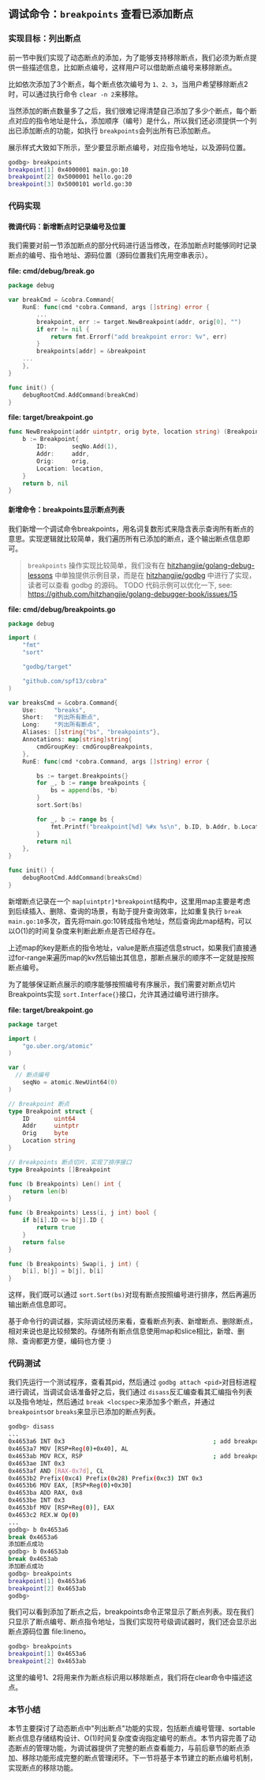 ## 调试命令：`breakpoints` 查看已添加断点

### 实现目标：列出断点

前一节中我们实现了动态断点的添加，为了能够支持移除断点，我们必须为断点提供一些描述信息，比如断点编号，这样用户可以借助断点编号来移除断点。

比如依次添加了3个断点，每个断点依次编号为 `1、2、3`，当用户希望移除断点2时，可以通过执行命令 `clear -n 2`来移除。

当然添加的断点数量多了之后，我们很难记得清楚自己添加了多少个断点，每个断点对应的指令地址是什么，添加顺序（编号）是什么，所以我们还必须提供一个列出已添加断点的功能，如执行 `breakpoints`会列出所有已添加断点。

展示样式大致如下所示，至少要显示断点编号，对应指令地址，以及源码位置。

```bash
godbg> breakpoints
breakpoint[1] 0x4000001 main.go:10
breakpoint[2] 0x5000001 hello.go:20
breakpoint[3] 0x5000101 world.go:30
```

### 代码实现

#### 微调代码：新增断点时记录编号及位置

我们需要对前一节添加断点的部分代码进行适当修改，在添加断点时能够同时记录断点的编号、指令地址、源码位置（源码位置我们先用空串表示）。

**file: cmd/debug/break.go**

```go
package debug

var breakCmd = &cobra.Command{
    RunE: func(cmd *cobra.Command, args []string) error {
        ...
        breakpoint, err := target.NewBreakpoint(addr, orig[0], "")
        if err != nil {
            return fmt.Errorf("add breakpoint error: %v", err)
        }
        breakpoints[addr] = &breakpoint
    ...
    },
}

func init() {
    debugRootCmd.AddCommand(breakCmd)
}
```

**file: target/breakpoint.go**

```go
func NewBreakpoint(addr uintptr, orig byte, location string) (Breakpoint, error) {
    b := Breakpoint{
        ID:       seqNo.Add(1),
        Addr:     addr,
        Orig:     orig,
        Location: location,
    }
    return b, nil
}
```

#### 新增命令：breakpoints显示断点列表

我们新增一个调试命令breakpoints，用名词复数形式来隐含表示查询所有断点的意思。实现逻辑就比较简单，我们遍历所有已添加的断点，逐个输出断点信息即可。

> `breakpoints` 操作实现比较简单，我们没有在 [hitzhangjie/golang-debug-lessons](https://github.com/hitzhangjie/golang-debug-lessons) 中单独提供示例目录，而是在 [hitzhangjie/godbg](https://github.com/hitzhangjie/godbg) 中进行了实现，读者可以查看 godbg 的源码。
> TODO 代码示例可以优化一下, see: https://github.com/hitzhangjie/golang-debugger-book/issues/15

**file: cmd/debug/breakpoints.go**

```go
package debug

import (
    "fmt"
    "sort"

    "godbg/target"

    "github.com/spf13/cobra"
)

var breaksCmd = &cobra.Command{
    Use:     "breaks",
    Short:   "列出所有断点",
    Long:    "列出所有断点",
    Aliases: []string{"bs", "breakpoints"},
    Annotations: map[string]string{
        cmdGroupKey: cmdGroupBreakpoints,
    },
    RunE: func(cmd *cobra.Command, args []string) error {

        bs := target.Breakpoints{}
        for _, b := range breakpoints {
            bs = append(bs, *b)
        }
        sort.Sort(bs)

        for _, b := range bs {
            fmt.Printf("breakpoint[%d] %#x %s\n", b.ID, b.Addr, b.Location)
        }
        return nil
    },
}

func init() {
    debugRootCmd.AddCommand(breaksCmd)
}
```

新增断点记录在一个 `map[uintptr]*breakpoint`结构中，这里用map主要是考虑到后续插入、删除、查询的场景，有助于提升查询效率，比如重复执行 `break main.go:10`多次，首先将main.go:10转成指令地址，然后查询此map结构，可以以O(1)的时间复杂度来判断此断点是否已经存在。

上述map的key是断点的指令地址，value是断点描述信息struct，如果我们直接通过for-range来遍历map的kv然后输出其信息，那断点展示的顺序不一定就是按照断点编号。

为了能够保证断点展示的顺序能够按照编号有序展示，我们需要对断点切片Breakpoints实现 `sort.Interface{}`接口，允许其通过编号进行排序。

**file: target/breakpoint.go**

```go
package target

import (
    "go.uber.org/atomic"
)

var (
  // 断点编号
    seqNo = atomic.NewUint64(0)
)

// Breakpoint 断点
type Breakpoint struct {
    ID       uint64
    Addr     uintptr
    Orig     byte
    Location string
}

// Breakpoints 断点切片，实现了排序接口
type Breakpoints []Breakpoint

func (b Breakpoints) Len() int {
    return len(b)
}

func (b Breakpoints) Less(i, j int) bool {
    if b[i].ID <= b[j].ID {
        return true
    }
    return false
}

func (b Breakpoints) Swap(i, j int) {
    b[i], b[j] = b[j], b[i]
}
```

这样，我们既可以通过 `sort.Sort(bs)`对现有断点按照编号进行排序，然后再遍历输出断点信息即可。

基于命令行的调试器，实际调试经历来看，查看断点列表、新增断点、删除断点，相对来说也是比较频繁的。存储所有断点信息使用map和slice相比，新增、删除、查询都更方便，编码也方便 :)

### 代码测试

我们先运行一个测试程序，查看其pid，然后通过 `godbg attach <pid>`对目标进程进行调试，当调试会话准备好之后，我们通过 `disass`反汇编查看其汇编指令列表以及指令地址，然后通过 `break <locspec>`来添加多个断点，并通过 `breakpoints`or `breaks`来显示已添加的断点列表。

```bash
godbg> disass
...
0x4653a6 INT 0x3                                          ; add breakpoint here
0x4653a7 MOV [RSP+Reg(0)+0x40], AL
0x4653ab MOV RCX, RSP                                     ; add breakpoint here
0x4653ae INT 0x3
0x4653af AND [RAX-0x7d], CL
0x4653b2 Prefix(0xc4) Prefix(0x28) Prefix(0xc3) INT 0x3
0x4653b6 MOV EAX, [RSP+Reg(0)+0x30]
0x4653ba ADD RAX, 0x8
0x4653be INT 0x3
0x4653bf MOV [RSP+Reg(0)], EAX
0x4653c2 REX.W Op(0)
...
godbg> b 0x4653a6
break 0x4653a6
添加断点成功
godbg> b 0x4653ab
break 0x4653ab
添加断点成功
godbg> breakpoints
breakpoint[1] 0x4653a6 
breakpoint[2] 0x4653ab 
godbg> 
```

我们可以看到添加了断点之后，breakpoints命令正常显示了断点列表。现在我们只显示了断点编号、断点指令地址，当我们实现符号级调试器时，我们还会显示出断点源码位置 file:lineno。

```bash
godbg> breakpoints
breakpoint[1] 0x4653a6 
breakpoint[2] 0x4653ab 
```

这里的编号1、2将用来作为断点标识用以移除断点，我们将在clear命令中描述这点。

### 本节小结

本节主要探讨了动态断点中"列出断点"功能的实现，包括断点编号管理、sortable断点信息存储结构设计、O(1)时间复杂度查询指定编号的断点。本节内容完善了动态断点的管理功能，为调试器提供了完整的断点查看能力，与前后章节的断点添加、移除功能形成完整的断点管理闭环。下一节将基于本节建立的断点编号机制，实现断点的移除功能。
